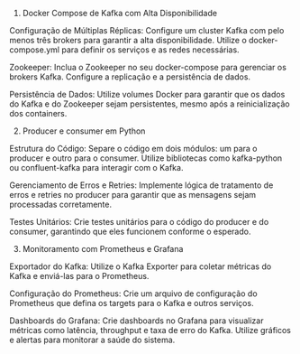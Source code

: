 1. Docker Compose de Kafka com Alta Disponibilidade

 

Configuração de Múltiplas Réplicas: Configure um cluster Kafka com pelo menos três brokers para garantir a alta disponibilidade. Utilize o docker-compose.yml para definir os serviços e as redes necessárias.

Zookeeper: Inclua o Zookeeper no seu docker-compose para gerenciar os brokers Kafka. Configure a replicação e a persistência de dados.

Persistência de Dados: Utilize volumes Docker para garantir que os dados do Kafka e do Zookeeper sejam persistentes, mesmo após a reinicialização dos containers.

 

2. Producer e consumer em Python

 

Estrutura do Código: Separe o código em dois módulos: um para o producer e outro para o consumer. Utilize bibliotecas como kafka-python ou confluent-kafka para interagir com o Kafka.

Gerenciamento de Erros e Retries: Implemente lógica de tratamento de erros e retries no producer para garantir que as mensagens sejam processadas corretamente.

Testes Unitários: Crie testes unitários para o código do producer e do consumer, garantindo que eles funcionem conforme o esperado.

 

3. Monitoramento com Prometheus e Grafana

 

Exportador do Kafka: Utilize o Kafka Exporter para coletar métricas do Kafka e enviá-las para o Prometheus.

Configuração do Prometheus: Crie um arquivo de configuração do Prometheus que defina os targets para o Kafka e outros serviços.

Dashboards do Grafana: Crie dashboards no Grafana para visualizar métricas como latência, throughput e taxa de erro do Kafka. Utilize gráficos e alertas para monitorar a saúde do sistema.
